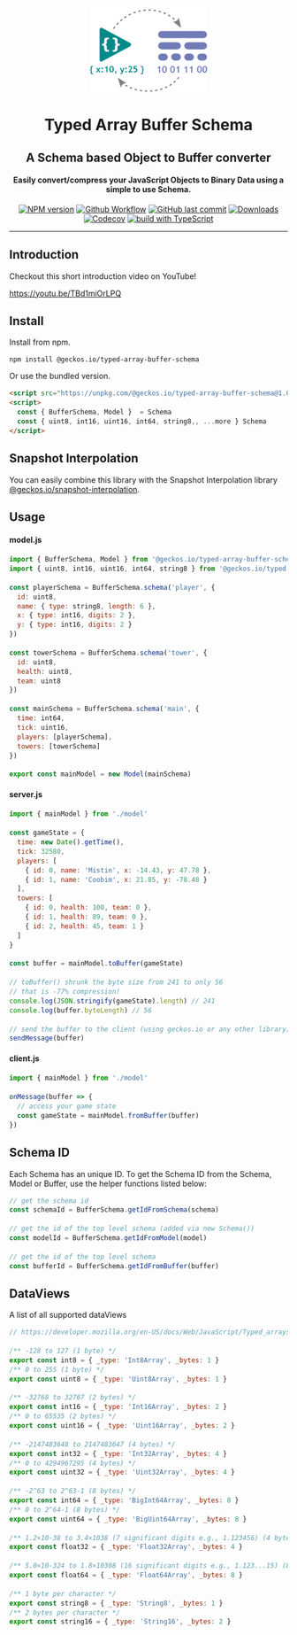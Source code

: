 <div align="center">

<img src="readme/logo.png" alt="logo" height="150">

# Typed Array Buffer Schema

## A Schema based Object to Buffer converter

#### Easily convert/compress your JavaScript Objects to Binary Data using a simple to use Schema.

[![NPM version](https://img.shields.io/npm/v/@geckos.io/typed-array-buffer-schema.svg?style=flat-square)](https://www.npmjs.com/package/@geckos.io/typed-array-buffer-schema)
[![Github Workflow](https://img.shields.io/github/workflow/status/geckosio/typed-array-buffer-schema/CI/master?label=github%20build&logo=github&style=flat-square)](https://github.com/geckosio/typed-array-buffer-schema/actions?query=workflow%3ACI)
[![GitHub last commit](https://img.shields.io/github/last-commit/geckosio/typed-array-buffer-schema?style=flat-square)](https://github.com/geckosio/typed-array-buffer-schema/commits/master)
[![Downloads](https://img.shields.io/npm/dm/@geckos.io/typed-array-buffer-schema.svg?style=flat-square)](https://www.npmjs.com/package/@geckos.io/typed-array-buffer-schema)
[![Codecov](https://img.shields.io/codecov/c/github/geckosio/typed-array-buffer-schema?logo=codecov&style=flat-square)](https://codecov.io/gh/geckosio/typed-array-buffer-schema)
[![build with TypeScript](https://img.shields.io/badge/built%20with-TypeScript-blue?style=flat-square)](https://www.typescriptlang.org/)

</div>

---

## Introduction

Checkout this short introduction video on YouTube!

https://youtu.be/TBd1miOrLPQ

## Install

Install from npm.

```console
npm install @geckos.io/typed-array-buffer-schema
```

Or use the bundled version.

```html
<script src="https://unpkg.com/@geckos.io/typed-array-buffer-schema@1.0.2/bundle/typed-array-buffer-schema.js"></script>
<script>
  const { BufferSchema, Model }  = Schema
  const { uint8, int16, uint16, int64, string8,, ...more } Schema
</script>
```

## Snapshot Interpolation

You can easily combine this library with the Snapshot Interpolation library [@geckos.io/snapshot-interpolation](https://www.npmjs.com/package/@geckos.io/snapshot-interpolation).

## Usage

#### model.js

```js
import { BufferSchema, Model } from '@geckos.io/typed-array-buffer-schema'
import { uint8, int16, uint16, int64, string8 } from '@geckos.io/typed-array-buffer-schema'

const playerSchema = BufferSchema.schema('player', {
  id: uint8,
  name: { type: string8, length: 6 },
  x: { type: int16, digits: 2 },
  y: { type: int16, digits: 2 }
})

const towerSchema = BufferSchema.schema('tower', {
  id: uint8,
  health: uint8,
  team: uint8
})

const mainSchema = BufferSchema.schema('main', {
  time: int64,
  tick: uint16,
  players: [playerSchema],
  towers: [towerSchema]
})

export const mainModel = new Model(mainSchema)
```

#### server.js

```js
import { mainModel } from './model'

const gameState = {
  time: new Date().getTime(),
  tick: 32580,
  players: [
    { id: 0, name: 'Mistin', x: -14.43, y: 47.78 },
    { id: 1, name: 'Coobim', x: 21.85, y: -78.48 }
  ],
  towers: [
    { id: 0, health: 100, team: 0 },
    { id: 1, health: 89, team: 0 },
    { id: 2, health: 45, team: 1 }
  ]
}

const buffer = mainModel.toBuffer(gameState)

// toBuffer() shrunk the byte size from 241 to only 56
// that is -77% compression!
console.log(JSON.stringify(gameState).length) // 241
console.log(buffer.byteLength) // 56

// send the buffer to the client (using geckos.io or any other library)
sendMessage(buffer)
```

#### client.js

```js
import { mainModel } from './model'

onMessage(buffer => {
  // access your game state
  const gameState = mainModel.fromBuffer(buffer)
})
```

## Schema ID

Each Schema has an unique ID. To get the Schema ID from the Schema, Model or Buffer, use the helper functions listed below:

```ts
// get the schema id
const schemaId = BufferSchema.getIdFromSchema(schema)

// get the id of the top level schema (added via new Schema())
const modelId = BufferSchema.getIdFromModel(model)

// get the id of the top level schema
const bufferId = BufferSchema.getIdFromBuffer(buffer)
```

## DataViews

A list of all supported dataViews

```js
// https://developer.mozilla.org/en-US/docs/Web/JavaScript/Typed_arrays

/** -128 to 127 (1 byte) */
export const int8 = { _type: 'Int8Array', _bytes: 1 }
/** 0 to 255 (1 byte) */
export const uint8 = { _type: 'Uint8Array', _bytes: 1 }

/** -32768 to 32767 (2 bytes) */
export const int16 = { _type: 'Int16Array', _bytes: 2 }
/** 0 to 65535 (2 bytes) */
export const uint16 = { _type: 'Uint16Array', _bytes: 2 }

/** -2147483648 to 2147483647 (4 bytes) */
export const int32 = { _type: 'Int32Array', _bytes: 4 }
/** 0 to 4294967295 (4 bytes) */
export const uint32 = { _type: 'Uint32Array', _bytes: 4 }

/** -2^63 to 2^63-1 (8 bytes) */
export const int64 = { _type: 'BigInt64Array', _bytes: 8 }
/** 0 to 2^64-1 (8 bytes) */
export const uint64 = { _type: 'BigUint64Array', _bytes: 8 }

/** 1.2×10-38 to 3.4×1038 (7 significant digits e.g., 1.123456) (4 bytes) */
export const float32 = { _type: 'Float32Array', _bytes: 4 }

/** 5.0×10-324 to 1.8×10308 (16 significant digits e.g., 1.123...15) (8 bytes) */
export const float64 = { _type: 'Float64Array', _bytes: 8 }

/** 1 byte per character */
export const string8 = { _type: 'String8', _bytes: 1 }
/** 2 bytes per character */
export const string16 = { _type: 'String16', _bytes: 2 }
```
